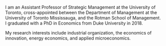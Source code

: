 I am an Assistant Professor of Strategic Management at the University of Toronto, cross-appointed between the Department of Management at the University of Toronto Mississauga, and the Rotman School of Management.  I graduated with a PhD in Economics from Duke University in 2018.

My research interests include industrial organization, the economics of innovation, energy economics, and applied microeconomics. 



























































































































